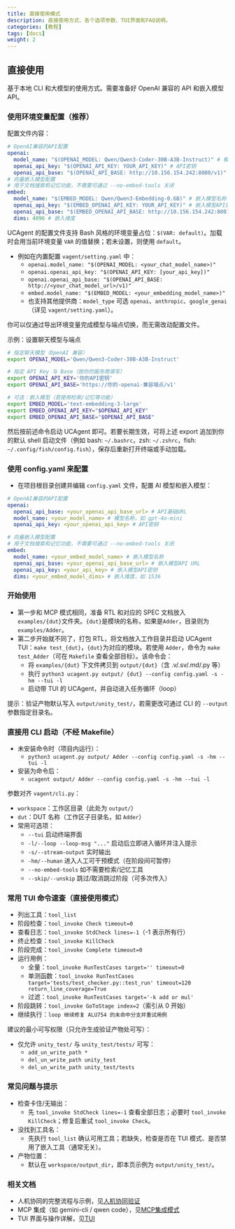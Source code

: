 ```yaml
---
title: 直接使用模式
description: 直接使用方式、各个选项参数、TUI界面和FAQ说明。
categories: [教程]
tags: [docs]
weight: 2
---
```


## 直接使用

基于本地 CLI 和大模型的使用方式。需要准备好 OpenAI 兼容的 API 和嵌入模型 API。

### 使用环境变量配置（推荐）

配置文件内容：

```yaml
# OpenAI兼容的API配置
openai:
  model_name: "$(OPENAI_MODEL: Qwen/Qwen3-Coder-30B-A3B-Instruct)" # 模型名称
  openai_api_key: "$(OPENAI_API_KEY: YOUR_API_KEY)" # API密钥
  openai_api_base: "$(OPENAI_API_BASE: http://10.156.154.242:8000/v1)" # API基础URL
# 向量嵌入模型配置
# 用于文档搜索和记忆功能，不需要可通过 --no-embed-tools 关闭
embed:
  model_name: "$(EMBED_MODEL: Qwen/Qwen3-Embedding-0.6B)" # 嵌入模型名称
  openai_api_key: "$(EMBED_OPENAI_API_KEY: YOUR_API_KEY)" # 嵌入模型API密钥
  openai_api_base: "$(EMBED_OPENAI_API_BASE: http://10.156.154.242:8001/v1)" # 嵌入模型API URL
  dims: 4096 # 嵌入维度
```

UCAgent 的配置文件支持 Bash 风格的环境变量占位：`$(VAR: default)`。加载时会用当前环境变量 `VAR` 的值替换；若未设置，则使用 `default`。

- 例如在内置配置 `vagent/setting.yaml` 中：
  - `openai.model_name: "$(OPENAI_MODEL: <your_chat_model_name>)"`
  - `openai.openai_api_key: "$(OPENAI_API_KEY: [your_api_key])"`
  - `openai.openai_api_base: "$(OPENAI_API_BASE: http://<your_chat_model_url>/v1)"`
  - `embed.model_name: "$(EMBED_MODEL: <your_embedding_model_name>)"`
  - 也支持其他提供商：`model_type` 可选 `openai`、`anthropic`、`google_genai`（详见 `vagent/setting.yaml`）。

你可以仅通过导出环境变量完成模型与端点切换，而无需改动配置文件。

示例：设置聊天模型与端点

```bash
# 指定聊天模型（OpenAI 兼容）
export OPENAI_MODEL='Qwen/Qwen3-Coder-30B-A3B-Instruct'

# 指定 API Key 与 Base（按你的服务商填写）
export OPENAI_API_KEY='你的API密钥'
export OPENAI_API_BASE='https://你的-openai-兼容端点/v1'

# 可选：嵌入模型（若使用检索/记忆等功能）
export EMBED_MODEL='text-embedding-3-large'
export EMBED_OPENAI_API_KEY="$OPENAI_API_KEY"
export EMBED_OPENAI_API_BASE="$OPENAI_API_BASE"
```

然后按前述命令启动 UCAgent 即可。若要长期生效，可将上述 export 追加到你的默认 shell 启动文件（例如 bash: `~/.bashrc`，zsh: `~/.zshrc`，fish: `~/.config/fish/config.fish`），保存后重新打开终端或手动加载。

### 使用 config.yaml 来配置

- 在项目根目录创建并编辑 `config.yaml` 文件，配置 AI 模型和嵌入模型：

```yaml
# OpenAI兼容的API配置
openai:
  openai_api_base: <your_openai_api_base_url> # API基础URL
  model_name: <your_model_name> # 模型名称，如 gpt-4o-mini
  openai_api_key: <your_openai_api_key> # API密钥

# 向量嵌入模型配置
# 用于文档搜索和记忆功能，不需要可通过 --no-embed-tools 关闭
embed:
  model_name: <your_embed_model_name> # 嵌入模型名称
  openai_api_base: <your_openai_api_base_url> # 嵌入模型API URL
  openai_api_key: <your_api_key> # 嵌入模型API密钥
  dims: <your_embed_model_dims> # 嵌入维度，如 1536
```

### 开始使用

- 第一步和 MCP 模式相同，准备 RTL 和对应的 SPEC 文档放入`examples/{dut}`文件夹。`{dut}`是模块的名称，如果是`Adder`，目录则为`examples/Adder`。
- 第二步开始就不同了，打包 RTL，将文档放入工作目录并启动 UCAgent TUI：`make test_{dut}`，`{dut}`为对应的模块。若使用 `Adder`，命令为 `make test_Adder`（可在 `Makefile` 查看全部目标）。该命令会：
  - 将 `examples/{dut}` 下文件拷贝到 `output/{dut}`（含 .v/.sv/.md/.py 等）
  - 执行 `python3 ucagent.py output/ {dut} --config config.yaml -s -hm --tui -l`
  - 启动带 TUI 的 UCAgent，并自动进入任务循环（loop）

提示：验证产物默认写入 `output/unity_test/`，若需更改可通过 CLI 的 `--output` 参数指定目录名。

### 直接用 CLI 启动（不经 Makefile）

- 未安装命令时（项目内运行）：
  - `python3 ucagent.py output/ Adder --config config.yaml -s -hm --tui -l`
- 安装为命令后：
  - `ucagent output/ Adder --config config.yaml -s -hm --tui -l`

参数对齐 `vagent/cli.py`：

- `workspace`：工作区目录（此处为 `output/`）
- `dut`：DUT 名称（工作区子目录名，如 `Adder`）
- 常用可选项：
  - `--tui` 启动终端界面
  - `-l/--loop --loop-msg "..."` 启动后立即进入循环并注入提示
  - `-s/--stream-output` 实时输出
  - `-hm/--human` 进入人工可干预模式（在阶段间可暂停）
  - `--no-embed-tools` 如不需要检索/记忆工具
  - `--skip/--unskip` 跳过/取消跳过阶段（可多次传入）

### 常用 TUI 命令速查（直接使用模式）

- 列出工具：`tool_list`
- 阶段检查：`tool_invoke Check timeout=0`
- 查看日志：`tool_invoke StdCheck lines=-1`（-1 表示所有行）
- 终止检查：`tool_invoke KillCheck`
- 阶段完成：`tool_invoke Complete timeout=0`
- 运行用例：
  - 全量：`tool_invoke RunTestCases target='' timeout=0`
  - 单测函数：`tool_invoke RunTestCases target='tests/test_checker.py::test_run' timeout=120 return_line_coverage=True`
  - 过滤：`tool_invoke RunTestCases target='-k add or mul'`
- 阶段跳转：`tool_invoke GoToStage index=2`（索引从 0 开始）
- 继续执行：`loop 继续修复 ALU754 的未命中分支并重试用例`

建议的最小可写权限（只允许生成验证产物处可写）：

- 仅允许 `unity_test/` 与 `unity_test/tests/` 可写：
  - `add_un_write_path *`
  - `del_un_write_path unity_test`
  - `del_un_write_path unity_test/tests`

### 常见问题与提示

- 检查卡住/无输出：
  - 先 `tool_invoke StdCheck lines=-1` 查看全部日志；必要时 `tool_invoke KillCheck`；修复后重试 `tool_invoke Check`。
- 没找到工具名：
  - 先执行 `tool_list` 确认可用工具；若缺失，检查是否在 TUI 模式、是否禁用了嵌入工具（通常无关）。
- 产物位置：
  - 默认在 `workspace/output_dir`，即本页示例为 `output/unity_test/`。

### 相关文档

- 人机协同的完整流程与示例，见[人机协同验证](./assit.md)
- MCP 集成（如 gemini-cli / qwen code），见[MCP集成模式](./mcp.md)
- TUI 界面与操作详解，见[TUI](./tui.md)
